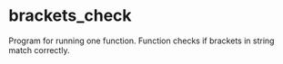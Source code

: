 # brackets_check
Program for running one function.
Function checks if brackets in string match correctly.
